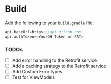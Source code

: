 # Build

Add the following to your `build.gradle` file:

```gradle
api.baseUrl=https://api.github.com
api.authToken=<YourGH Token or PAT>
```

### TODOs

- [ ] Add error handling to the Retrofit service
- [ ] Add a caching strategy to the Retrofit service
- [ ] Add Custom Error types
- [ ] Test for ViewModels